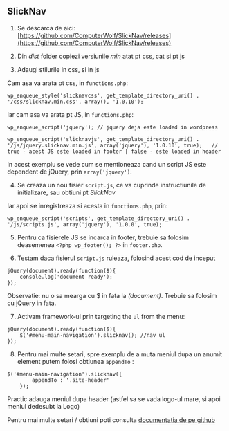 
## SlickNav

1. Se descarca de aici: [https://github.com/ComputerWolf/SlickNav/releases](https://github.com/ComputerWolf/SlickNav/releases)

2. Din *dist* folder copiezi versiunile *min* atat pt css, cat si pt js

3. Adaugi stilurile in css, si in js

Cam asa va arata pt css, in `functions.php`:

```
wp_enqueue_style('slicknavcss', get_template_directory_uri() . '/css/slicknav.min.css', array(), '1.0.10');
```

Iar cam asa va arata pt JS, in `functions.php`:

```
wp_enqueue_script('jquery'); // jquery deja este loaded in wordpress

wp_enqueue_script('slicknavjs', get_template_directory_uri() . '/js/jquery.slicknav.min.js', array('jquery'), '1.0.10', true);   // true - acest JS este loaded in footer | false - este loaded in header
```

In acest exemplu se vede cum se mentioneaza cand un script JS este dependent de jQuery, prin `array('jquery')`.

4. Se creaza un nou fisier `script.js`, ce va cuprinde instructiunile de initializare, sau obtiuni pt *SlickNav*

Iar apoi se inregistreaza si acesta in `functions.php`, prin:

```
wp_enqueue_script('scripts', get_template_directory_uri() . '/js/scripts.js', array('jquery'), '1.0.0', true);
```

5. Pentru ca fisierele JS se incarca in footer, trebuie sa folosim deasemenea `<?php wp_footer(); ?>` in `footer.php`.

6. Testam daca fisierul `script.js` ruleaza, folosind acest cod de inceput

```
jQuery(document).ready(function($){
    console.log('document ready');
});
```

Observatie:
nu o sa mearga cu $ in fata la *(document)*. Trebuie sa folosim cu jQuery in fata.

7. Activam framework-ul prin targeting the `ul` from the menu:

```
jQuery(document).ready(function($){
    $('#menu-main-navigation').slicknav(); //nav ul
});
```

8. Pentru mai multe setari, spre exemplu de a muta meniul dupa un anumit element putem folosi obtiunea `appendTo` :

```
$('#menu-main-navigation').slicknav({
        appendTo : '.site-header'
    });
```

Practic adauga meniul dupa header (astfel sa se vada logo-ul mare, si apoi meniul dedesubt la Logo)


Pentru mai multe setari / obtiuni poti consulta [documentatia de pe github](https://github.com/ComputerWolf/SlickNav)